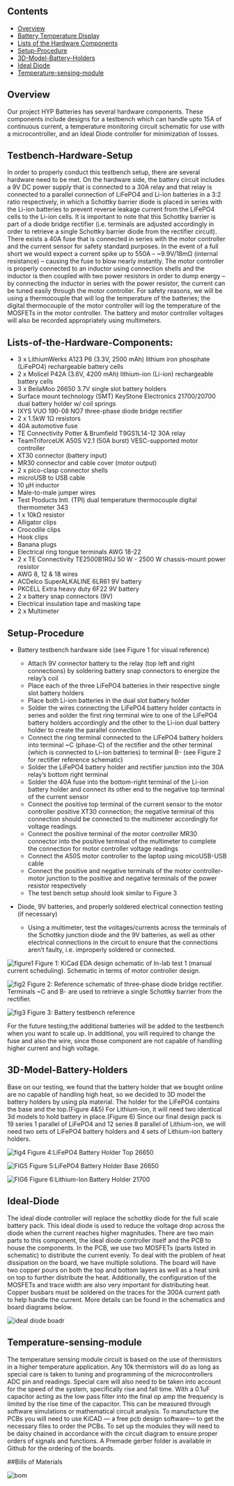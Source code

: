 
## Contents
- [Overview](#overview)
- [Battery Temperature Display](#Testbench-Hardware-Setup)
- [Lists of the Hardware Components](#Lists-of-the-Hardware-Components)
- [Setup-Procedure](#Setup-Procedure)
- [3D-Model-Battery-Holders](#3D-Model-Battery-Holders)
- [Ideal Diode](#Ideal-Diode)
- [Temperature-sensing-module](#Temperature-sensing-module)

## Overview

Our project HYP Batteries has several hardware components. These components include designs for a testbench which can handle upto 15A of continuous current, a temperature monitoring circuit schematic for use with a microcontroller, and an Ideal Diode controller for minimization of losses. 


## Testbench-Hardware-Setup

In order to properly conduct this testbench setup, there are several hardware need to be met. On the hardware side, the battery circuit includes a 9V DC power supply that is connected to a 30A relay and that relay is connected to a parallel connection of LiFePO4 and Li-ion batteries in a 3:2 ratio respectively, in which a Schottky barrier diode is placed in series with the Li-ion batteries to prevent reverse leakage current from the LiFePO4 cells to the Li-ion cells.  It is important to note that this Schottky barrier is part of a diode bridge rectifier (i.e. terminals are adjusted accordingly in order to retrieve a single Schottky barrier diode from the rectifier circuit). There exists a 40A fuse that is connected in series with the motor controller and the current sensor for safety standard purposes. In the event of a full short we would expect a current spike up to 550A – ~9.9V/18mΩ (internal resistance) – causing the fuse to blow nearly instantly.  The motor controller is properly connected to an inductor using connection shells and the inductor is then coupled with two power resistors in order to dump energy – by connecting the inductor in series with the power resistor, the current can be tuned easily through the motor controller. For safety reasons, we will be using a thermocouple that will log the temperature of the batteries; the digital thermocouple of the motor controller will log the temperature of the MOSFETs in the motor controller. The battery and motor controller voltages will also be recorded appropriately using multimeters. 

## Lists-of-the-Hardware-Components:
- 3 x LithiumWerks A123 P6 (3.3V, 2500 mAh) lithium iron phosphate (LiFePO4) rechargeable battery cells 
- 2 x Molicel P42A (3.6V, 4200 mAh) lithium-ion (Li-ion) rechargeable battery cells 
- 3 x BeilaMoo 26650 3.7V single slot battery holders
- Surface mount technology (SMT) KeyStone Electronics 21700/20700 dual battery holder w/ coil springs
- IXYS VUO 190-08 NO7 three-phase diode bridge rectifier
- 2 x 1.5kW 1Ω resistors 
- 40A automotive fuse  
- TE Connectivity Potter & Brumfield T9GS1L14-12 30A relay 
- TeamTriforceUK A50S V2.1 (50A burst) VESC-supported motor controller
- XT30 connector (battery input) 
- MR30 connector and cable cover (motor output) 
- 2 x pico-clasp connector shells
- microUSB to USB cable
- 10 µH inductor
- Male-to-male jumper wires
- Test Products Intl. (TPI) dual temperature thermocouple digital thermometer 343
- 1 x 10kΩ resistor
- Alligator clips 
- Crocodile clips
- Hook clips
- Banana plugs
- Electrical ring tongue terminals AWG 18-22
- 2 x TE Connectivity TE2500B1R0J 50 W - 2500 W chassis-mount power resistor 
- AWG 8, 12 & 18 wires
- ACDelco SuperALKALINE 6LR61 9V battery
- PKCELL Extra heavy duty 6F22 9V battery
- 2 x battery snap connectors (9V) 
- Electrical insulation tape and masking tape
- 2 x Multimeter

## Setup-Procedure
- Battery testbench hardware side (see Figure 1 for visual reference)
    - Attach 9V connector battery to the relay (top left and right connections) by soldering battery snap connectors to energize the relay’s coil
    - Place each of the three LiFePO4 batteries in their respective single slot battery holders
    - Place both Li-ion batteries in the dual slot battery holder
    - Solder the wires connecting the LiFePO4 battery holder contacts in series and solder the first ring terminal wire to one of the LiFePO4 battery holders accordingly and the other to the Li-ion dual battery holder to create the parallel connection
    - Connect the ring terminal connected to the LiFePO4 battery holders into terminal ~C (phase-C) of the rectifier and the other terminal (which is connected to Li-ion batteries) to terminal B- (see Figure 2 for rectifier reference schematic) 
    - Solder the LiFePO4 battery holder and rectifier junction into the 30A relay’s bottom right terminal 
    - Solder the 40A fuse into the bottom-right terminal of the Li-ion battery holder and connect its other end to the negative top terminal of the current sensor 
    - Connect the positive top terminal of the current sensor to the motor controller positive XT30 connection; the negative terminal of this connection should be connected to the multimeter accordingly for voltage readings.
    - Connect the positive terminal of the motor controller MR30 connector into the positive terminal of the multimeter to complete the connection for motor controller voltage readings
    - Connect the A50S motor controller to the laptop using micoUSB-USB cable  
    - Connect the positive and negative terminals of the motor controller-motor junction to the positive and negative terminals of the power resistor respectively 
    - The test bench setup should look similar to Figure 3

 - Diode, 9V batteries, and properly soldered electrical connection testing (if necessary)
    - Using a multimeter, test the voltages/currents across the terminals of the Schottky junction diode and the 9V batteries, as well as other electrical connections in the circuit to ensure that the connections aren’t faulty, i.e. improperly soldered or connected.



![figure1](https://github.com/Spiligia/HYPE_Batteries/blob/main/Pictures/test1schema.PNG)
Figure 1: KiCad EDA design schematic of In-lab test 1 (manual current scheduling). Schematic in terms of motor controller design. 



![fig2](https://github.com/Spiligia/HYPE_Batteries/blob/main/Pictures/bridgerectifier.PNG)
Figure 2: Reference schematic of three-phase diode bridge rectifier. Terminals ~C and B- are used to retrieve a single Schottky barrier from the rectifier. 


![fig3](https://github.com/Spiligia/HYPE_Batteries/blob/main/Pictures/testbench.PNG)
Figure 3: Battery testbench reference 

For the future testing,the additional batteries will be added to the testbench when you want to scale up. In additional, you will required to change the fuse and also the wire, since those component are not capable of handling higher current and high voltage. 

## 3D-Model-Battery-Holders
Base on our testing, we found that the battery holder that we bought online are no capable of handling high heat, so we decided to 3D model the battery holders by using pla material. The holder for the LiFePO4 contains the base and the top.(Figure 4&5) For Lithium-ion, it will need two identical 3d models to hold battery in place.(Figure 6) Since our final design pack is 19 series 1 parallel of LiFePO4 and 12 series 8 parallel of Lithium-ion, we will need two sets of LiFePO4 battery holders and 4 sets of Lithium-ion battery holders.  


![fig4](https://github.com/Spiligia/HYPE_Batteries/blob/main/Pictures/lifepotop.PNG)
Figure 4:LiFePO4 Battery Holder Top 26650

![FIG5](https://github.com/Spiligia/HYPE_Batteries/blob/main/Pictures/lifepobase.PNG)
Figure 5:LiFePO4 Battery Holder Base 26650

![FIG6](https://github.com/Spiligia/HYPE_Batteries/blob/main/Pictures/liionholder.PNG)
Figure 6:Lithium-Ion Battery Holder 21700

## Ideal-Diode
 
The ideal diode controller will replace the schottky diode for the full scale battery pack. This ideal diode is used to reduce the voltage drop across the diode when the current reaches higher magnitudes. There are two main parts to this component, the ideal diode controller itself and the PCB to house the components. In the PCB, we use two MOSFETs (parts listed in schematic) to distribute the current evenly. To deal with the problem of heat dissipation on the board, we have multiple solutions. The board will have two copper pours on both the top and bottom layers as well as a heat sink on top to further distribute the heat. Additionally, the configuration of the MOSFETs and trace width are also very important for distributing heat. Copper busbars must be soldered on the traces for the 300A current path to help handle the current. More details can be found in the schematics and board diagrams below. 


![ideal diode boadr](idb)

## Temperature-sensing-module
The temperature sensing module circuit is based on the use of thermistors in a higher temperature application. Any 10k thermistors will do as long as special care is taken to tuning and programming of the microcontrollers ADC pin and readings. Special care will also need to be taken into account for the speed of the system, specifically rise and fall time. With a 0.1uF capacitor acting as the low pass filter into the final op amp the frequency is limited by the rise time of the capacitor. This can be measured through software simulations or mathematical circuit analysis. To manufacture the PCBs you will need to use KiCAD — a free pcb design software— to get the necessary files to order the PCBs. To set up the modules they will need to be daisy chained in accordance with the circuit diagram to ensure proper orders of signals and functions. A Premade gerber folder is available in Github for the ordering of the boards.







##Bills of Materials


![bom](https://github.com/Spiligia/HYPE_Batteries/blob/main/Pictures/totol%20par%20lsidt.PNG)











